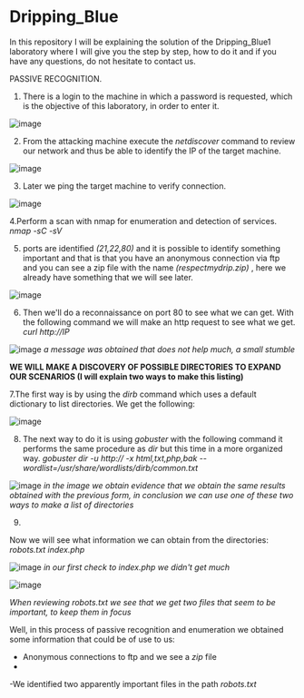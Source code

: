 # Dripping_Blue
In this repository I will be explaining the solution of the Dripping_Blue1 laboratory where I will give you the step by step, how to do it and if you have any questions, do not hesitate to contact us.

PASSIVE RECOGNITION.

1. There is a login to the machine in which a password is requested, which is the objective of this laboratory, in order to enter it.
   
![image](https://github.com/moistealth/Dripping_Blue/assets/108200081/ce3b183f-7608-4dff-b444-94462d9bf73c)

2. From the attacking machine execute the *netdiscover* command to review our network and thus be able to identify the IP of the target machine.
   
![image](https://github.com/moistealth/Dripping_Blue/assets/108200081/6adc9dae-42a8-468f-8c5d-10154dbc56c0)

3. Later we ping the target machine to verify connection.

![image](https://github.com/moistealth/Dripping_Blue/assets/108200081/8609c3ed-302e-42f0-b226-bdcd4270a24f)

4.Perform a scan with nmap for enumeration and detection of services.
*nmap -sC -sV <IP>*


5. ports are identified
*(21,22,80)*
and it is possible to identify something important and that is that you have an anonymous connection via ftp and you can see a zip file with the name
*(respectmydrip.zip)* , here we already have something that we will see later.

![image](https://github.com/moistealth/Dripping_Blue/assets/108200081/effb467f-cbda-4250-8afc-dad4a68a1401)

6. Then we'll do a reconnaissance on port 80 to see what we can get.
With the following command we will make an http request to see what we get.
*curl http://IP*

![image](https://github.com/moistealth/Dripping_Blue/assets/108200081/deeaeecb-b87a-494c-bb41-243d05a3ec70)
*a message was obtained that does not help much, a small stumble*

**WE WILL MAKE A DISCOVERY OF POSSIBLE DIRECTORIES TO EXPAND OUR SCENARIOS (I will explain two ways to make this listing)**


7.The first way is by using the *dirb <ip>* command which uses a default dictionary to list directories.
We get the following:

![image](https://github.com/moistealth/Dripping_Blue/assets/108200081/ad97af3e-04ff-46ce-bc2b-1585daf3baae)

8. The next way to do it is using *gobuster* with the following command it performs the same procedure as *dir* but this time in a more organized way.
*gobuster dir -u http://<IP> -x html,txt,php,bak --wordlist=/usr/share/wordlists/dirb/common.txt*

![image](https://github.com/moistealth/Dripping_Blue/assets/108200081/e5824552-0236-4835-9c82-c38efb98bf03)
*in the image we obtain evidence that we obtain the same results obtained with the previous form, in conclusion we can use one of these two ways to make a list of directories*

9. 
Now we will see what information we can obtain from the directories:
*robots.txt*
*index.php*

![image](https://github.com/moistealth/Dripping_Blue/assets/108200081/2252c5d4-b4e3-4704-8e45-12be062b69e7)
*in our first check to *index.php* we didn't get much*

![image](https://github.com/moistealth/Dripping_Blue/assets/108200081/f5c3e48e-1b22-418f-bc7a-f7dd8b73aea3)
 
 *When reviewing *robots.txt* we see that we get two files that seem to be important, to keep them in focus*


 Well, in this process of passive recognition and enumeration we obtained some information that could be of use to us:
 
- Anonymous connections to ftp and we see a *zip* file
- 
-We identified two apparently important files in the path *robots.txt*



